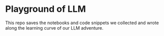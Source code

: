 # Playground of LLM

This repo saves the notebooks and code snippets we collected and wrote along the learning curve of our LLM adventure.